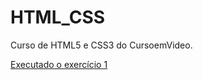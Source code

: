 # HTML_CSS
Curso de HTML5 e CSS3 do CursoemVideo.

<a href="https://wandersonsantos1991.github.io/HTML_CSS/1/index.html"> Executado o exercício 1 </a>
